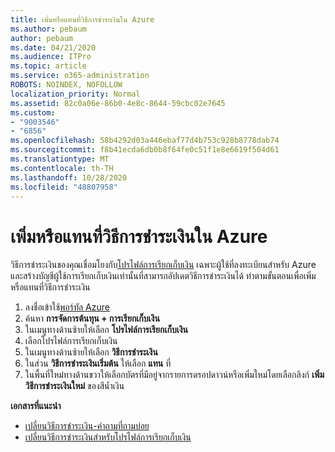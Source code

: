 ```yaml
---
title: เพิ่มหรือแทนที่วิธีการชำระเงินใน Azure
ms.author: pebaum
author: pebaum
ms.date: 04/21/2020
ms.audience: ITPro
ms.topic: article
ms.service: o365-administration
ROBOTS: NOINDEX, NOFOLLOW
localization_priority: Normal
ms.assetid: 82c0a06e-86b0-4e8c-8644-59cbc02e7645
ms.custom:
- "9003546"
- "6856"
ms.openlocfilehash: 58b4292d03a446ebaf77d4b753c928b8778dab74
ms.sourcegitcommit: f8b41ecda6db0b8f64fe0c51f1e8e6619f504d61
ms.translationtype: MT
ms.contentlocale: th-TH
ms.lasthandoff: 10/28/2020
ms.locfileid: "48807958"
---
```

# <a name="add-or-replace-payment-method-in-azure"></a>เพิ่มหรือแทนที่วิธีการชำระเงินใน Azure

วิธีการชำระเงินของคุณเชื่อมโยงกับ[โปรไฟล์การเรียกเก็บเงิน](https://docs.microsoft.com/azure/billing/billing-how-to-change-credit-card?WT.mc_id=Portal-Microsoft_Azure_Support#change-payment-method-for-a-billing-profile) เฉพาะผู้ใช้ที่ลงทะเบียนสำหรับ Azure และสร้างบัญชีผู้ใช้การเรียกเก็บเงินเท่านั้นที่สามารถอัปเดตวิธีการชำระเงินได้ ทำตามขั้นตอนเพื่อเพิ่มหรือแทนที่วิธีการชำระเงิน

1. ลงชื่อเข้าใช้[พอร์ทัล Azure](https://portal.azure.com/)
2. ค้นหา **การจัดการต้นทุน + การเรียกเก็บเงิน**
3. ในเมนูทางด้านซ้ายให้เลือก **โปรไฟล์การเรียกเก็บเงิน**
4. เลือกโปรไฟล์การเรียกเก็บเงิน
5. ในเมนูทางด้านซ้ายให้เลือก **วิธีการชำระเงิน**
6. ในส่วน **วิธีการชำระเงินเริ่มต้น** ให้เลือก **แทน** ที่
7. ในพื้นที่ใหม่ทางด้านขวาให้เลือกบัตรที่มีอยู่จากรายการดรอปดาวน์หรือเพิ่มใหม่โดยเลือกลิงก์ **เพิ่มวิธีการชำระเงินใหม่** ของสีน้ำเงิน

**เอกสารที่แนะนำ**

- [เปลี่ยนวิธีการชำระเงิน-คำถามที่ถามบ่อย](https://docs.microsoft.com/azure/billing/billing-how-to-change-credit-card?WT.mc_id=Portal-Microsoft_Azure_Support#frequently-asked-questions)
- [เปลี่ยนวิธีการชำระเงินสำหรับโปรไฟล์การเรียกเก็บเงิน](https://docs.microsoft.com/azure/cost-management-billing/manage/change-credit-card?WT.mc_id=Portal-Microsoft_Azure_Support#manage-credit-cards-for-a-microsoft-customer-agreement)
